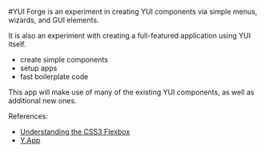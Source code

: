 #YUI Forge is an experiment in creating YUI components via simple menus, wizards, and GUI elements. 

It is also an experiment with creating a full-featured application using YUI itself.
  * create simple components
  * setup apps
  * fast boilerplate code


This app will make use of many of the existing YUI components, as well as additional new ones.

References:
 *  [Understanding the CSS3 Flexbox](http://benfrain.com/understanding-the-css3-flexbox-flexible-box-layout-module/)
 *  [Y.App](http://yuilibrary.com/yui/docs/app/)
